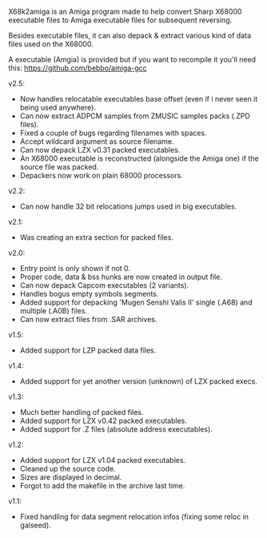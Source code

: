X68k2amiga is an Amiga program made to help convert Sharp X68000 executable files to Amiga executable files for subsequent reversing.

Besides executable files, it can also depack & extract various kind of data files used on the X68000.

A executable (Amgia) is provided but if you want to recompile it you'll need this: https://github.com/bebbo/amiga-gcc


v2.5:

 - Now handles relocatable executables base offset
   (even if i never seen it being used anywhere).
 - Can now extract ADPCM samples from ZMUSIC samples packs (.ZPD files).
 - Fixed a couple of bugs regarding filenames with spaces.
 - Accept wildcard argument as source filename.
 - Can now depack LZX v0.31 packed executables.
 - An X68000 executable is reconstructed (alongside the Amiga one)
   if the source file was packed.
 - Depackers now work on plain 68000 processors.

v2.2:

 - Can now handle 32 bit relocations jumps used in big executables.

v2.1:

 - Was creating an extra section for packed files.

v2.0:

 - Entry point is only shown if not 0.
 - Proper code, data & bss hunks are now created in output file.
 - Can now depack Capcom executables (2 variants).
 - Handles bogus empty symbols segments.
 - Added support for depacking 'Mugen Senshi Valis II' single (.A68)
   and multiple (.A0B) files.
 - Can now extract files from .SAR archives.

v1.5:

 - Added support for LZP packed data files.

v1.4:

 - Added support for yet another version (unknown) of LZX packed execs.

v1.3:

 - Much better handling of packed files.
 - Added support for LZX v0.42 packed executables.
 - Added support for .Z files (absolute address executables).

v1.2:

 - Added support for LZX v1.04 packed executables.
 - Cleaned up the source code.
 - Sizes are displayed in decimal.
 - Forgot to add the makefile in the archive last time.

v1.1:

 - Fixed handling for data segment relocation infos
   (fixing some reloc in galseed).
